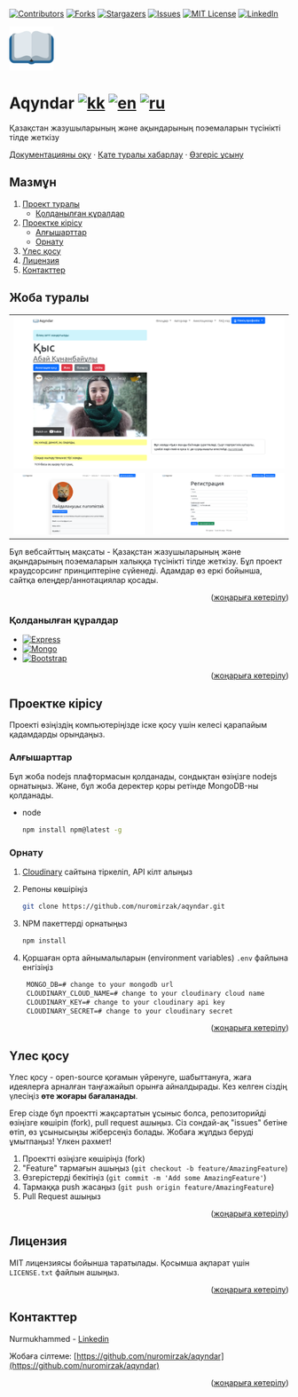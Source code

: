 <div id="top"></div>
<!--
*** Thanks for checking out the Best-README-Template. If you have a suggestion
*** that would make this better, please fork the repo and create a pull request
*** or simply open an issue with the tag "enhancement".
*** Don't forget to give the project a star!
*** Thanks again! Now go create something AMAZING! :D
-->

<!-- https://github.com/othneildrew -->

<!-- PROJECT SHIELDS -->
<!--
*** I'm using markdown "reference style" links for readability.
*** Reference links are enclosed in brackets [ ] instead of parentheses ( ).
*** See the bottom of this document for the declaration of the reference variables
*** for contributors-url, forks-url, etc. This is an optional, concise syntax you may use.
*** https://www.markdownguide.org/basic-syntax/#reference-style-links
-->
[![Contributors][contributors-shield]][contributors-url]
[![Forks][forks-shield]][forks-url]
[![Stargazers][stars-shield]][stars-url]
[![Issues][issues-shield]][issues-url]
[![MIT License][license-shield]][license-url]
[![LinkedIn][linkedin-shield]][linkedin-url]


<!-- PROJECT LOGO -->
<a href="https://github.com/nuromirzak/aqyndar">
    <img src="./public/icons/android-chrome-192x192.png" alt="Logo" width="80" height="80">
  </a>

# Aqyndar [![kk](https://img.shields.io/badge/lang-kk-blue.svg)](./README.md) [![en](https://img.shields.io/badge/lang-en-yellow.svg)](./README.en.md) [![ru](https://img.shields.io/badge/lang-ru-red.svg)](./README.ru.md)

Қазақстан жазушыларының және ақындарының поэемаларын түсінікті тілде жеткізу

[Документацияны оқу](https://github.com/nuromirzak/aqyndar) · [Қате туралы хабарлау](https://github.com/nuromirzak/aqyndar/issues) · [Өзгеріс ұсыну](https://github.com/nuromirzak/aqyndar/issues)

<!-- TABLE OF CONTENTS -->
## Мазмұн

1. [Проект туралы](#жоба-туралы)
   - [Қолданылған құралдар](#қолданылған-құралдар)
2. [Проектке кірісу](#проектке-кірісу)
    - [Алғышарттар](#алғышарттар)
    - [Орнату](#орнату)
3. [Үлес қосу](#үлес-қосу)
4. [Лицензия](#лицензия)
5. [Контакттер](#контакттер)

<!-- ABOUT THE PROJECT -->

## Жоба туралы

<table>
  <tr>
    <td valign="top" colspan="2"><img src="./public/images/screenshot_1.png"/></td>
  </tr>
  <tr>
    <td valign="top"><img src="./public/images/screenshot_2.png"/></td>
    <td valign="top"><img src="./public/images/screenshot_3.png"/></td>
  </tr>
</table>

Бұл вебсайттың мақсаты - Қазақстан жазушыларының және ақындарының поэемаларын халыққа түсінікті тілде жеткізу. Бұл
проект краудсорсинг принциптеріне сүйенеді. Адамдар өз еркі бойынша, сайтқа өлеңдер/аннотациялар қосады.

<p align="right">(<a href="#top">жоңарыға көтерілу</a>)</p>

### Қолданылған құралдар

* [![Express][Express.js]][Express-url]
* [![Mongo][MongoDB]][Mongo-url]
* [![Bootstrap][Bootstrap.com]][Bootstrap-url]

<p align="right">(<a href="#top">жоңарыға көтерілу</a>)</p>

<!-- GETTING STARTED -->

## Проектке кірісу

Проекті өзіңіздің компьютеріңізде іске қосу үшін келесі қарапайым қадамдарды орындаңыз.

### Алғышарттар

Бұл жоба nodejs плафтормасын қолданады, сондықтан өзіңізге nodejs орнатыңыз. Және, бұл жоба деректер қоры ретінде
MongoDB-ны қолданады.

* node

  ```sh
  npm install npm@latest -g
  ```

### Орнату

1. [Cloudinary](https://cloudinary.com/) сайтына тіркеліп, API кілт алыңыз
2. Репоны көшіріңіз

   ```sh
   git clone https://github.com/nuromirzak/aqyndar.git
   ```

3. NPM пакеттерді орнатыңыз

   ```sh
   npm install
   ```

4. Қоршаған орта айнымалыларын (environment variables) `.env` файлына енгізіңіз

   ```dotenv
    MONGO_DB=# change to your mongodb url
    CLOUDINARY_CLOUD_NAME=# change to your cloudinary cloud name
    CLOUDINARY_KEY=# change to your cloudinary api key
    CLOUDINARY_SECRET=# change to your cloudinary secret
   ```

<p align="right">(<a href="#top">жоңарыға көтерілу</a>)</p>

<!-- CONTRIBUTING -->

## Үлес қосу

Үлес қосу - open-source қоғамын үйренуге, шабыттануға, жаға идеялерға арналған таңғажайып орынға айналдырады. Кез келген
сіздің үлесіңіз **өте жоғары бағаланады**.

Егер сізде бұл проектті жақсартатын ұсыныс болса, репозиторийді өзіңізге көшіріп (fork), pull request ашыңыз. Сіз
сондай-ақ "issues" бетіне өтіп, өз ұсынысыңзы жіберсеңіз болады. Жобаға жұлдыз беруді ұмытпаңыз! Үлкен рахмет!

1. Проектті өзіңізге көшіріңіз (fork)
2. "Feature" тармағын ашыңыз (`git checkout -b feature/AmazingFeature`)
3. Өзгерістерді бекітіңіз (`git commit -m 'Add some AmazingFeature'`)
4. Тармаққа push жасаңыз (`git push origin feature/AmazingFeature`)
5. Pull Request ашыңыз

<p align="right">(<a href="#top">жоңарыға көтерілу</a>)</p>

<!-- LICENSE -->

## Лицензия

MIT лицензиясы бойынша таратылады. Қосымша ақпарат үшін `LICENSE.txt` файлын ашыңыз.

<p align="right">(<a href="#top">жоңарыға көтерілу</a>)</p>

<!-- CONTACT -->

## Контакттер

Nurmukhammed - [Linkedin][linkedin-url]

Жобаға сілтеме: [https://github.com/nuromirzak/aqyndar](https://github.com/nuromirzak/aqyndar)

<p align="right">(<a href="#top">жоңарыға көтерілу</a>)</p>

<!-- MARKDOWN LINKS & IMAGES -->
<!-- https://www.markdownguide.org/basic-syntax/#reference-style-links -->

[contributors-shield]: https://img.shields.io/github/contributors/nuromirzak/aqyndar.svg?style=for-the-badge

[contributors-url]: https://github.com/nuromirzak/aqyndar/graphs/contributors

[forks-shield]: https://img.shields.io/github/forks/nuromirzak/aqyndar.svg?style=for-the-badge

[forks-url]: https://github.com/nuromirzak/aqyndar/network/members

[stars-shield]: https://img.shields.io/github/stars/nuromirzak/aqyndar.svg?style=for-the-badge

[stars-url]: https://github.com/nuromirzak/aqyndar/stargazers

[issues-shield]: https://img.shields.io/github/issues/nuromirzak/aqyndar.svg?style=for-the-badge

[issues-url]: https://github.com/nuromirzak/aqyndar/issues

[license-shield]: https://img.shields.io/github/license/nuromirzak/aqyndar.svg?style=for-the-badge

[license-url]: https://github.com/nuromirzak/aqyndar/blob/master/LICENSE.txt

[linkedin-shield]: https://img.shields.io/badge/-LinkedIn-black.svg?style=for-the-badge&logo=linkedin&colorB=555

[linkedin-url]: https://linkedin.com/in/nurmukhammed

[Express.js]: https://img.shields.io/badge/Express.js-404D59?style=for-the-badge&logoColor=white&logo=express

[Express-url]: https://expressjs.com/

[MongoDB]: https://img.shields.io/badge/MongoDB-4EA94B?style=for-the-badge&logo=mongodb&logoColor=white

[Mongo-url]: https://www.mongodb.com/

[Bootstrap.com]: https://img.shields.io/badge/Bootstrap-563D7C?style=for-the-badge&logo=bootstrap&logoColor=white

[Bootstrap-url]: https://getbootstrap.com
